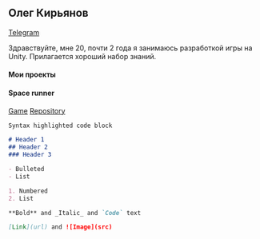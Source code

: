## Олег Кирьянов
[Telegram](https://t.me/jsmv1324)

Здравствуйте, мне 20, почти 2 года я занимаюсь разработкой игры на Unity. Прилагается хороший набор знаний.


#### Мои проекты

#### Space runner
[Game](https://cattherhaslo.itch.io/space-runner) [Repository](https://github.com/Xavadon/SpaceRunner)





```markdown
Syntax highlighted code block

# Header 1
## Header 2
### Header 3

- Bulleted
- List

1. Numbered
2. List

**Bold** and _Italic_ and `Code` text

[Link](url) and ![Image](src)
```

